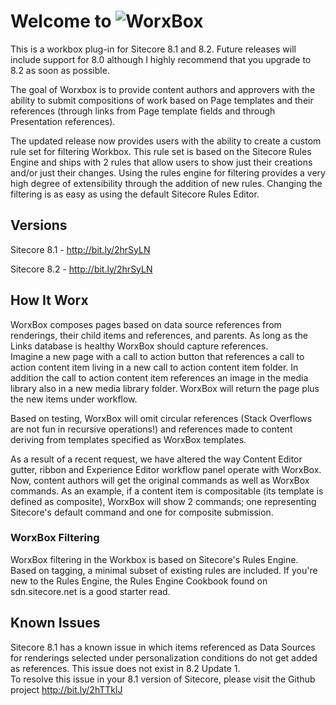 # Welcome to ![WorxBox](https://dl.dropboxusercontent.com/u/67850614/worxbox.png)

This is a workbox plug-in for Sitecore 8.1 and 8.2. Future releases will include support for 8.0 although I highly recommend that you upgrade to 8.2 as soon as possible.

The goal of Worxbox is to provide content authors and approvers with the ability to submit compositions of work based on Page templates and their references (through links from Page template fields and through Presentation references).

The updated release now provides users with the ability to create a custom rule set for filtering Workbox.  This rule set is based on the Sitecore Rules Engine and ships with 2 rules that allow users to show just their creations and/or
just their changes.  Using the rules engine for filtering provides a very high degree of extensibility through the addition of new rules.  Changing the filtering is as easy as using the default Sitecore Rules Editor.  

## Versions  

Sitecore 8.1 - http://bit.ly/2hrSyLN   

Sitecore 8.2 - http://bit.ly/2hrSyLN

## How It Worx

WorxBox composes pages based on data source references from renderings, their child items and references, and parents.  As long as the Links database is healthy WorxBox should capture references.  
Imagine a new page with a call to action button that references a call to action content item living in a new call to action content item folder.  In addition the call to action content item references an image in the media library also in a new media library folder.  WorxBox will return the page plus the new items under workflow.

Based on testing, WorxBox will omit circular references (Stack Overflows are not fun in recursive operations!) and references made to content deriving from templates specified as WorxBox templates.  

As a result of a recent request, we have altered the way Content Editor gutter, ribbon and Experience Editor workflow panel operate with WorxBox.  Now, content authors will get the original commands as well as WorxBox commands.  As an example, if a content item is compositable (its template is defined as composite), WorxBox will show 2 commands; one representing Sitecore's default command and one for composite submission.

### WorxBox Filtering  

WorxBox filtering in the Workbox is based on Sitecore's Rules Engine.  Based on tagging, a minimal subset of existing rules are included.  If you're new to the Rules Engine, the Rules Engine Cookbook found on sdn.sitecore.net is a good starter read.  

## Known Issues

Sitecore 8.1 has a known issue in which items referenced as Data Sources for renderings selected under personalization conditions do not get added as references.  This issue does not exist in 8.2 Update 1.  
To resolve this issue in your 8.1 version of Sitecore, please visit the Github project http://bit.ly/2hTTklJ
